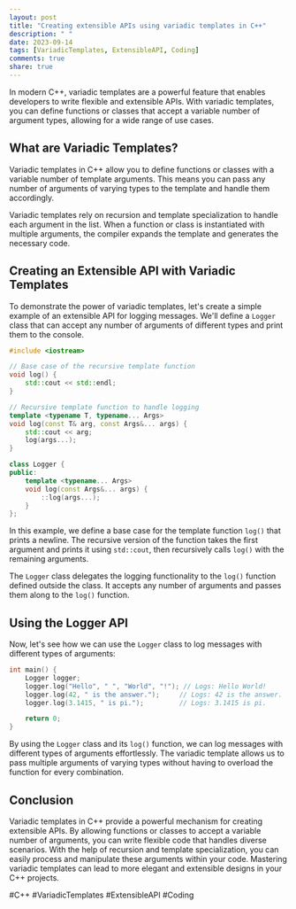 ```yaml
---
layout: post
title: "Creating extensible APIs using variadic templates in C++"
description: " "
date: 2023-09-14
tags: [VariadicTemplates, ExtensibleAPI, Coding]
comments: true
share: true
---
```


In modern C++, variadic templates are a powerful feature that enables developers to write flexible and extensible APIs. With variadic templates, you can define functions or classes that accept a variable number of argument types, allowing for a wide range of use cases.

## What are Variadic Templates?

Variadic templates in C++ allow you to define functions or classes with a variable number of template arguments. This means you can pass any number of arguments of varying types to the template and handle them accordingly.

Variadic templates rely on recursion and template specialization to handle each argument in the list. When a function or class is instantiated with multiple arguments, the compiler expands the template and generates the necessary code.

## Creating an Extensible API with Variadic Templates

To demonstrate the power of variadic templates, let's create a simple example of an extensible API for logging messages. We'll define a `Logger` class that can accept any number of arguments of different types and print them to the console.

```cpp
#include <iostream>

// Base case of the recursive template function
void log() {
    std::cout << std::endl;
}

// Recursive template function to handle logging
template <typename T, typename... Args>
void log(const T& arg, const Args&... args) {
    std::cout << arg;
    log(args...);
}

class Logger {
public:
    template <typename... Args>
    void log(const Args&... args) {
        ::log(args...);
    }
};
```

In this example, we define a base case for the template function `log()` that prints a newline. The recursive version of the function takes the first argument and prints it using `std::cout`, then recursively calls `log()` with the remaining arguments.

The `Logger` class delegates the logging functionality to the `log()` function defined outside the class. It accepts any number of arguments and passes them along to the `log()` function.

## Using the Logger API

Now, let's see how we can use the `Logger` class to log messages with different types of arguments:

```cpp
int main() {
    Logger logger;
    logger.log("Hello", " ", "World", "!"); // Logs: Hello World!
    logger.log(42, " is the answer.");     // Logs: 42 is the answer.
    logger.log(3.1415, " is pi.");         // Logs: 3.1415 is pi.

    return 0;
}
```

By using the `Logger` class and its `log()` function, we can log messages with different types of arguments effortlessly. The variadic template allows us to pass multiple arguments of varying types without having to overload the function for every combination.

## Conclusion

Variadic templates in C++ provide a powerful mechanism for creating extensible APIs. By allowing functions or classes to accept a variable number of arguments, you can write flexible code that handles diverse scenarios. With the help of recursion and template specialization, you can easily process and manipulate these arguments within your code. Mastering variadic templates can lead to more elegant and extensible designs in your C++ projects.

#C++ #VariadicTemplates #ExtensibleAPI #Coding